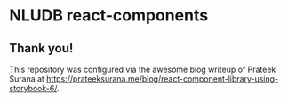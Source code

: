 # NLUDB react-components

## Thank you!

This repository was configured via the awesome blog writeup of Prateek Surana at https://prateeksurana.me/blog/react-component-library-using-storybook-6/.